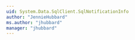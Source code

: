 ```yaml
---
uid: System.Data.SqlClient.SqlNotificationInfo
author: "JennieHubbard"
ms.author: "jhubbard"
manager: "jhubbard"
---
```

